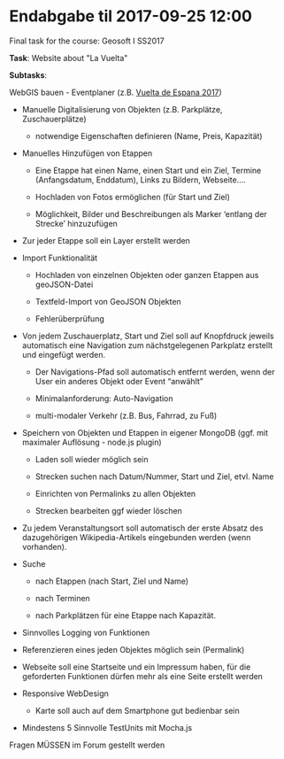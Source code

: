 # Endabgabe til 2017-09-25 12:00

Final task for the course: Geosoft I SS2017

<b>Task</b>: Website about "La Vuelta"

<b>Subtasks</b>:
<p dir="ltr">WebGIS bauen - Eventplaner (z.B. <a href="http://www.lavuelta.com/la-vuelta/2017/us/overall-route.html">Vuelta de Espana 2017</a>)</p>
<ul id="yui_3_17_2_1_1502998571079_58"><li dir="ltr"><p dir="ltr">Manuelle Digitalisierung von Objekten (z.B. Parkplätze, Zuschauerplätze)</p></li><ul><li dir="ltr"><p dir="ltr">notwendige Eigenschaften definieren (Name, Preis, Kapazität)</p></li></ul><li dir="ltr"><p dir="ltr">Manuelles Hinzufügen von Etappen </p></li><ul><li dir="ltr"><p dir="ltr">Eine Etappe hat einen Name, einen Start und ein Ziel, Termine (Anfangsdatum, Enddatum), Links zu Bildern, Webseite....</p></li><li dir="ltr"><p dir="ltr">Hochladen von Fotos ermöglichen (für Start und Ziel)</p></li><li dir="ltr"><p dir="ltr">Möglichkeit, Bilder und Beschreibungen als Marker ‘entlang der Strecke’ hinzuzufügen</p></li></ul><li dir="ltr"><p dir="ltr">Zur jeder Etappe soll ein Layer erstellt werden</p></li><li dir="ltr"><p dir="ltr">Import Funktionalität</p></li><ul><li dir="ltr"><p dir="ltr">Hochladen von einzelnen Objekten oder ganzen Etappen aus geoJSON-Datei</p></li><li dir="ltr"><p dir="ltr">Textfeld-Import von GeoJSON Objekten</p></li><li dir="ltr"><p dir="ltr">Fehlerüberprüfung</p></li></ul><li dir="ltr"><p dir="ltr">Von jedem Zuschauerplatz, Start und Ziel soll auf Knopfdruck jeweils automatisch eine Navigation zum nächstgelegenen Parkplatz erstellt und eingefügt werden.</p></li><ul><li dir="ltr"><p dir="ltr">Der Navigations-Pfad soll automatisch entfernt werden, wenn der User ein anderes Objekt oder Event “anwählt”</p></li><li dir="ltr"><p dir="ltr">Minimalanforderung: Auto-Navigation</p></li><li dir="ltr"><p dir="ltr">multi-modaler Verkehr (z.B. Bus, Fahrrad, zu Fuß)</p></li></ul><li dir="ltr"><p dir="ltr">Speichern von Objekten und Etappen in eigener MongoDB (ggf. mit maximaler Auflösung - node.js plugin)</p></li><ul><li dir="ltr"><p dir="ltr">Laden soll wieder möglich sein </p></li><li dir="ltr"><p dir="ltr">Strecken suchen nach Datum/Nummer, Start und Ziel, etvl. Name</p></li><li dir="ltr"><p dir="ltr">Einrichten von Permalinks zu allen Objekten</p></li><li dir="ltr"><p dir="ltr">Strecken bearbeiten ggf wieder löschen</p></li></ul><li dir="ltr"><p dir="ltr">Zu jedem Veranstaltungsort soll automatisch der erste Absatz des dazugehörigen Wikipedia-Artikels eingebunden werden (wenn vorhanden).</p></li><li dir="ltr"><p dir="ltr">Suche </p></li><ul><li dir="ltr"><p dir="ltr">nach Etappen (nach Start, Ziel und Name)</p></li><li dir="ltr"><p dir="ltr">nach Terminen</p></li><li dir="ltr"><p dir="ltr">nach Parkplätzen für eine Etappe nach Kapazität.</p></li></ul><li dir="ltr"><p dir="ltr">Sinnvolles Logging von Funktionen</p></li><li dir="ltr"><p dir="ltr">Referenzieren eines jeden Objektes möglich sein (Permalink)</p></li><li dir="ltr"><p dir="ltr">Webseite soll eine Startseite und ein Impressum haben, für die geforderten Funktionen dürfen mehr als eine Seite erstellt werden</p></li><li dir="ltr"><p dir="ltr">Responsive WebDesign</p></li><ul><li dir="ltr"><p dir="ltr">Karte soll auch auf dem Smartphone gut bedienbar sein</p></li></ul><li dir="ltr"><p dir="ltr">Mindestens 5 Sinnvolle TestUnits mit Mocha.js</p></li></ul>
<p>Fragen MÜSSEN im Forum gestellt werden</p>
